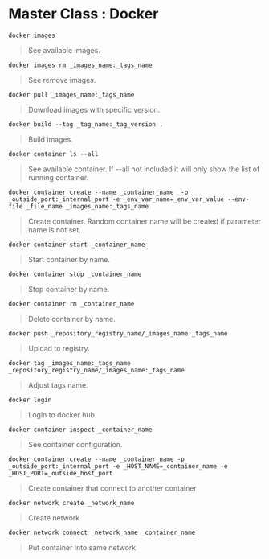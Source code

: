 # Master Class : Docker

```
docker images
```

> See available images.

```
docker images rm _images_name:_tags_name
```

> See remove images.

```
docker pull _images_name:_tags_name
```

> Download images with specific version.

```
docker build --tag _tag_name:_tag_version .
```

> Build images.

```
docker container ls --all
```

> See available container. If --all not included it will only show the list of running container.

```
docker container create --name _container_name  -p _outside_port:_internal_port -e _env_var_name=_env_var_value --env-file _file_name _images_name:_tags_name
```

> Create container. Random container name will be created if parameter name is not set.

```
docker container start _container_name
```

> Start container by name.

```
docker container stop _container_name
```

> Stop container by name.

```
docker container rm _container_name
```

> Delete container by name.

```
docker push _repository_registry_name/_images_name:_tags_name
```

> Upload to registry.

```
docker tag _images_name:_tags_name _repository_registry_name/_images_name:_tags_name
```

> Adjust tags name.

```
docker login
```

> Login to docker hub.

```
docker container inspect _container_name
```

> See container configuration.

```
docker container create --name _container_name -p _outside_port:_internal_port -e _HOST_NAME=_container_name -e _HOST_PORT=_outside_host_port
```

> Create container that connect to another container

```
docker network create _network_name
```

> Create network

```
docker network connect _network_name _container_name
```

> Put container into same network

